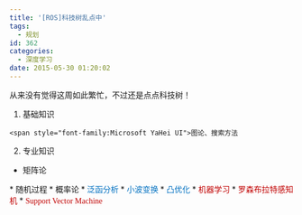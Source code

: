 ```yaml
---
title: '[ROS]科技树乱点中'
tags:
  - 规划
id: 362
categories:
  - 深度学习
date: 2015-05-30 01:20:02
---
```


<span style="font-family:Microsoft YaHei UI">从来没有觉得这周如此繁忙，不过还是点点科技树！
</span>

1.  <div><span style="font-family:Microsoft YaHei UI">基础知识
</span></div>

    <span style="font-family:Microsoft YaHei UI">图论、搜索方法
</span>

2.  <span style="font-family:Microsoft YaHei UI">专业知识
</span>

*   <span style="font-family:Microsoft YaHei UI">矩阵论
</span>
*   <span style="font-family:Microsoft YaHei UI">随机过程
</span>
*   <span style="font-family:Microsoft YaHei UI">概率论
</span>
*   <span style="color:#0070c0; font-family:Microsoft YaHei UI">泛函分析
</span>
*   <span style="color:#0070c0; font-family:Microsoft YaHei UI">小波变换
</span>
*   <span style="color:#0070c0; font-family:Microsoft YaHei UI">凸优化
</span>
*   <span style="color:#c00000; font-family:Microsoft YaHei UI">机器学习
</span>
*   <span style="color:#c00000; font-family:Microsoft YaHei UI">罗森布拉特感知机
</span>
*   <span style="color:#c00000; font-family:Microsoft YaHei UI">Support Vector Machine</span>